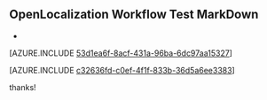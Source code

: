 ## OpenLocalization Workflow Test MarkDown
* 

[AZURE.INCLUDE [53d1ea6f-8acf-431a-96ba-6dc97aa15327](calleeMd1.md)]



[AZURE.INCLUDE [c32636fd-c0ef-4f1f-833b-36d5a6ee3383](calleeMd2.md)]

 
thanks!